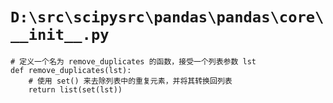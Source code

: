 # `D:\src\scipysrc\pandas\pandas\core\__init__.py`

```
# 定义一个名为 remove_duplicates 的函数，接受一个列表参数 lst
def remove_duplicates(lst):
    # 使用 set() 来去除列表中的重复元素，并将其转换回列表
    return list(set(lst))
```